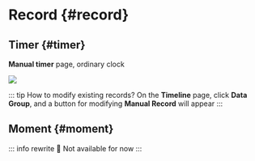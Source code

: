 # Record {#record}

## Timer {#timer}

**Manual timer** page, ordinary clock

![](https://cdn.jsdelivr.net/gh/shion-app/docs/src/public/assets/en/record/timer.png)

::: tip How to modify existing records?
On the **Timeline** page, click **Data Group**, and a button for modifying **Manual Record** will appear
:::

## Moment {#moment}

::: info rewrite 🚧
Not available for now
:::